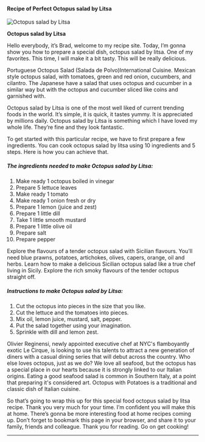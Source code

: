             

#### Recipe of Perfect Octopus salad by Litsa

![Octopus salad by Litsa](https://img-global.cpcdn.com/recipes/1c1921a1ca4a0df682a743c886e07ea3/751x532cq70/octopus-salad-by-litsa-recipe-main-photo.jpg)

**Octopus salad by Litsa**

Hello everybody, it’s Brad, welcome to my recipe site. Today, I’m gonna show you how to prepare a special dish, octopus salad by litsa. One of my favorites. This time, I will make it a bit tasty. This will be really delicious.

Portuguese Octopus Salad (Salada de Polvo)International Cuisine. Mexican style octopus salad, with tomatoes, green and red onion, cucumbers, and cilantro. The Japanese have a salad that uses octopus and cucumber in a similar way but with the octopus and cucumber sliced like coins and garnished with.

Octopus salad by Litsa is one of the most well liked of current trending foods in the world. It’s simple, it is quick, it tastes yummy. It is appreciated by millions daily. Octopus salad by Litsa is something which I have loved my whole life. They’re fine and they look fantastic.

To get started with this particular recipe, we have to first prepare a few ingredients. You can cook octopus salad by litsa using 10 ingredients and 5 steps. Here is how you can achieve that.

##### The ingredients needed to make Octopus salad by Litsa:

1.  Make ready 1 octopus boiled in vinegar
2.  Prepare 5 lettuce leaves
3.  Make ready 1 tomato
4.  Make ready 1 onion fresh or dry
5.  Prepare 1 lemon (juice and zest)
6.  Prepare 1 little dill
7.  Take 1 little smooth mustard
8.  Prepare 1 little olive oil
9.  Prepare salt
10.  Prepare pepper

Explore the flavours of a tender octopus salad with Sicilian flavours. You'll need blue prawns, potatoes, artichokes, olives, capers, orange, oil and herbs. Learn how to make a delicious Sicilian octopus salad like a true chef living in Sicily. Explore the rich smoky flavours of the tender octopus straight off.

##### Instructions to make Octopus salad by Litsa:

1.  Cut the octopus into pieces in the size that you like.
2.  Cut the lettuce and the tomatoes into pieces.
3.  Mix oil, lemon juice, mustard, salt, pepper.
4.  Put the salad together using your imagination.
5.  Sprinkle with dill and lemon zest.

Olivier Reginensi, newly appointed executive chef at NYC's flamboyantly exotic Le Cirque, is looking to use his talents to attract a new generation of diners with a casual dining series that will debut across the country. Who else loves octopus, just as we do? We love all seafood, but the octopus has a special place in our hearts because it is strongly linked to our Italian origins. Eating a good seafood salad is common in Southern Italy, at a point that preparing it's considered art. Octopus with Potatoes is a traditional and classic dish of Italian cuisine.

So that’s going to wrap this up for this special food octopus salad by litsa recipe. Thank you very much for your time. I’m confident you will make this at home. There’s gonna be more interesting food at home recipes coming up. Don’t forget to bookmark this page in your browser, and share it to your family, friends and colleague. Thank you for reading. Go on get cooking!

* * *